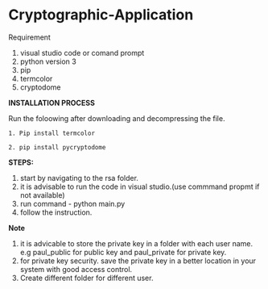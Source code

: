 # Cryptographic-Application
Requirement 
1. visual studio code or comand prompt 
2. python version 3
3. pip 
4. termcolor 
5. cryptodome



**INSTALLATION PROCESS**
  
  Run the foloowing after downloading and decompressing the file.
    
    1. Pip install termcolor
    
    2. pip install pycryptodome 

**STEPS:**
1. start by navigating to the rsa folder.
2. it is advisable to run the code in visual studio.(use commmand propmt if not available)
3. run command - python main.py
4. follow the instruction. 

**Note**
1. it is advicable to store the private key in a folder with each user name. e.g paul_public for public key and paul_private for private key. 
2. for private key security. save the private key in a better location in your system with good access control.
2. Create different folder for different user. 
